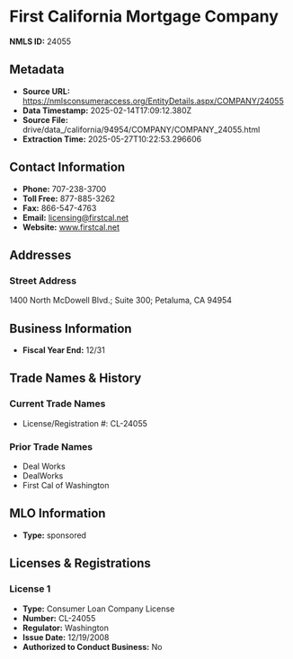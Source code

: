 # First California Mortgage Company

**NMLS ID:** 24055

## Metadata
- **Source URL:** https://nmlsconsumeraccess.org/EntityDetails.aspx/COMPANY/24055
- **Data Timestamp:** 2025-02-14T17:09:12.380Z
- **Source File:** drive/data_/california/94954/COMPANY/COMPANY_24055.html
- **Extraction Time:** 2025-05-27T10:22:53.296606

## Contact Information
- **Phone:** 707-238-3700
- **Toll Free:** 877-885-3262
- **Fax:** 866-547-4763
- **Email:** licensing@firstcal.net
- **Website:** www.firstcal.net

## Addresses
### Street Address
1400 North McDowell Blvd.; Suite 300; Petaluma, CA 94954

## Business Information
- **Fiscal Year End:** 12/31

## Trade Names & History
### Current Trade Names
- License/Registration #: CL-24055

### Prior Trade Names
- Deal Works
- DealWorks
- First Cal of Washington

## MLO Information
- **Type:** sponsored

## Licenses & Registrations

### License 1
- **Type:** Consumer Loan Company License
- **Number:** CL-24055
- **Regulator:** Washington
- **Issue Date:** 12/19/2008
- **Authorized to Conduct Business:** No
